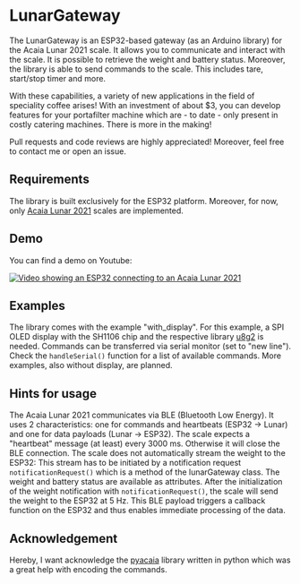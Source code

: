# LunarGateway

The LunarGateway is an ESP32-based gateway (as an Arduino library) for the Acaia Lunar 2021 scale. It allows you to communicate and interact with the scale. It is possible to retrieve the weight and battery status. Moreover, the library is able to send commands to the scale. This includes tare, start/stop timer and more. 

With these capabilities, a variety of new applications in the field of speciality coffee arises! With an investment of about $3, you can develop features for your portafilter machine which are - to date - only present in costly catering machines. There is more in the making!

Pull requests and code reviews are highly appreciated! Moreover, feel free to contact me or open an issue.

## Requirements

The library is built exclusively for the ESP32 platform. Moreover, for now, only [Acaia Lunar 2021](https://eu.acaia.co/products/lunar_2021) scales are implemented. 

## Demo

You can find a demo on Youtube:

[![Video showing an ESP32 connecting to an Acaia Lunar 2021](https://img.youtube.com/vi/KmS2LABmM3s/0.jpg)](https://www.youtube.com/watch?v=KmS2LABmM3s)

## Examples

The library comes with the example "with_display". For this example, a SPI OLED display with the SH1106 chip and the respective library [u8g2](https://github.com/olikraus/u8g2) is needed. Commands can be transferred via serial monitor (set to "new line"). Check the `handleSerial()` function for a list of available commands. More examples, also without display, are planned.

## Hints for usage

The Acaia Lunar 2021 communicates via BLE (Bluetooth Low Energy). It uses 2 characteristics: one for commands and heartbeats (ESP32 -> Lunar) and one for data payloads (Lunar -> ESP32). The scale expects a "heartbeat" message (at least) every 3000 ms. Otherwise it will close the BLE connection. The scale does not automatically stream the weight to the ESP32: This stream has to be initiated by a notification request `notificationRequest()` which is a method of the lunarGateway class. The weight and battery status are available as attributes. After the initialization of the weight notification with `notificationRequest()`, the scale will send the weight to the ESP32 at 5 Hz. This BLE payload triggers a callback function on the ESP32 and thus enables immediate processing of the data.

## Acknowledgement

Hereby, I want acknowledge the [pyacaia](https://github.com/lucapinello/pyacaia) library written in python which was a great help with encoding the commands.